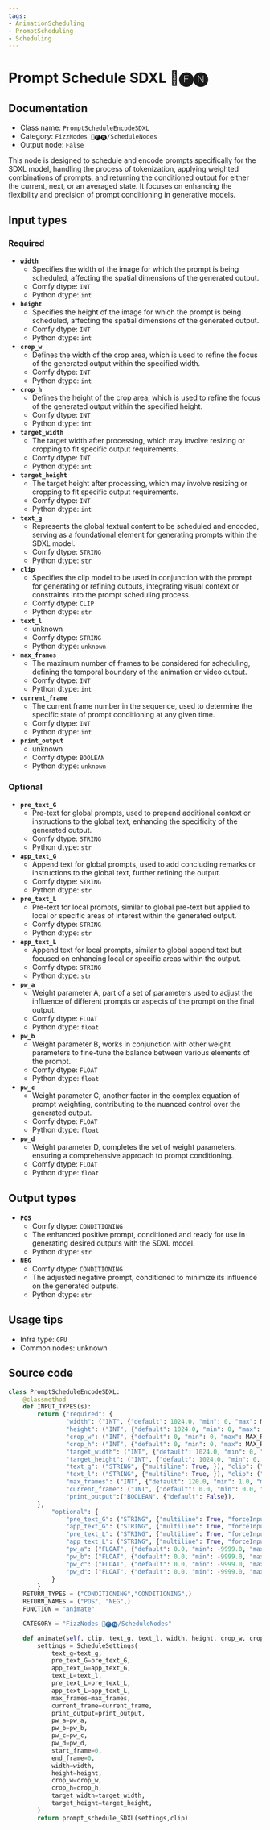 ```yaml
---
tags:
- AnimationScheduling
- PromptScheduling
- Scheduling
---
```


# Prompt Schedule SDXL 📅🅕🅝
## Documentation
- Class name: `PromptScheduleEncodeSDXL`
- Category: `FizzNodes 📅🅕🅝/ScheduleNodes`
- Output node: `False`

This node is designed to schedule and encode prompts specifically for the SDXL model, handling the process of tokenization, applying weighted combinations of prompts, and returning the conditioned output for either the current, next, or an averaged state. It focuses on enhancing the flexibility and precision of prompt conditioning in generative models.
## Input types
### Required
- **`width`**
    - Specifies the width of the image for which the prompt is being scheduled, affecting the spatial dimensions of the generated output.
    - Comfy dtype: `INT`
    - Python dtype: `int`
- **`height`**
    - Specifies the height of the image for which the prompt is being scheduled, affecting the spatial dimensions of the generated output.
    - Comfy dtype: `INT`
    - Python dtype: `int`
- **`crop_w`**
    - Defines the width of the crop area, which is used to refine the focus of the generated output within the specified width.
    - Comfy dtype: `INT`
    - Python dtype: `int`
- **`crop_h`**
    - Defines the height of the crop area, which is used to refine the focus of the generated output within the specified height.
    - Comfy dtype: `INT`
    - Python dtype: `int`
- **`target_width`**
    - The target width after processing, which may involve resizing or cropping to fit specific output requirements.
    - Comfy dtype: `INT`
    - Python dtype: `int`
- **`target_height`**
    - The target height after processing, which may involve resizing or cropping to fit specific output requirements.
    - Comfy dtype: `INT`
    - Python dtype: `int`
- **`text_g`**
    - Represents the global textual content to be scheduled and encoded, serving as a foundational element for generating prompts within the SDXL model.
    - Comfy dtype: `STRING`
    - Python dtype: `str`
- **`clip`**
    - Specifies the clip model to be used in conjunction with the prompt for generating or refining outputs, integrating visual context or constraints into the prompt scheduling process.
    - Comfy dtype: `CLIP`
    - Python dtype: `str`
- **`text_l`**
    - unknown
    - Comfy dtype: `STRING`
    - Python dtype: `unknown`
- **`max_frames`**
    - The maximum number of frames to be considered for scheduling, defining the temporal boundary of the animation or video output.
    - Comfy dtype: `INT`
    - Python dtype: `int`
- **`current_frame`**
    - The current frame number in the sequence, used to determine the specific state of prompt conditioning at any given time.
    - Comfy dtype: `INT`
    - Python dtype: `int`
- **`print_output`**
    - unknown
    - Comfy dtype: `BOOLEAN`
    - Python dtype: `unknown`
### Optional
- **`pre_text_G`**
    - Pre-text for global prompts, used to prepend additional context or instructions to the global text, enhancing the specificity of the generated output.
    - Comfy dtype: `STRING`
    - Python dtype: `str`
- **`app_text_G`**
    - Append text for global prompts, used to add concluding remarks or instructions to the global text, further refining the output.
    - Comfy dtype: `STRING`
    - Python dtype: `str`
- **`pre_text_L`**
    - Pre-text for local prompts, similar to global pre-text but applied to local or specific areas of interest within the generated output.
    - Comfy dtype: `STRING`
    - Python dtype: `str`
- **`app_text_L`**
    - Append text for local prompts, similar to global append text but focused on enhancing local or specific areas within the output.
    - Comfy dtype: `STRING`
    - Python dtype: `str`
- **`pw_a`**
    - Weight parameter A, part of a set of parameters used to adjust the influence of different prompts or aspects of the prompt on the final output.
    - Comfy dtype: `FLOAT`
    - Python dtype: `float`
- **`pw_b`**
    - Weight parameter B, works in conjunction with other weight parameters to fine-tune the balance between various elements of the prompt.
    - Comfy dtype: `FLOAT`
    - Python dtype: `float`
- **`pw_c`**
    - Weight parameter C, another factor in the complex equation of prompt weighting, contributing to the nuanced control over the generated output.
    - Comfy dtype: `FLOAT`
    - Python dtype: `float`
- **`pw_d`**
    - Weight parameter D, completes the set of weight parameters, ensuring a comprehensive approach to prompt conditioning.
    - Comfy dtype: `FLOAT`
    - Python dtype: `float`
## Output types
- **`POS`**
    - Comfy dtype: `CONDITIONING`
    - The enhanced positive prompt, conditioned and ready for use in generating desired outputs with the SDXL model.
    - Python dtype: `str`
- **`NEG`**
    - Comfy dtype: `CONDITIONING`
    - The adjusted negative prompt, conditioned to minimize its influence on the generated outputs.
    - Python dtype: `str`
## Usage tips
- Infra type: `GPU`
- Common nodes: unknown


## Source code
```python
class PromptScheduleEncodeSDXL:
    @classmethod
    def INPUT_TYPES(s):
        return {"required": {
                "width": ("INT", {"default": 1024.0, "min": 0, "max": MAX_RESOLUTION}),
                "height": ("INT", {"default": 1024.0, "min": 0, "max": MAX_RESOLUTION}),
                "crop_w": ("INT", {"default": 0, "min": 0, "max": MAX_RESOLUTION}),
                "crop_h": ("INT", {"default": 0, "min": 0, "max": MAX_RESOLUTION}),
                "target_width": ("INT", {"default": 1024.0, "min": 0, "max": MAX_RESOLUTION}),
                "target_height": ("INT", {"default": 1024.0, "min": 0, "max": MAX_RESOLUTION}),
                "text_g": ("STRING", {"multiline": True, }), "clip": ("CLIP", ),
                "text_l": ("STRING", {"multiline": True, }), "clip": ("CLIP", ),
                "max_frames": ("INT", {"default": 120.0, "min": 1.0, "max": 999999.0, "step": 1.0}),
                "current_frame": ("INT", {"default": 0.0, "min": 0.0, "max": 999999.0, "step": 1.0}),
                "print_output":("BOOLEAN", {"default": False}),
        },
            "optional": {
                "pre_text_G": ("STRING", {"multiline": True, "forceInput": True}),
                "app_text_G": ("STRING", {"multiline": True, "forceInput": True}),
                "pre_text_L": ("STRING", {"multiline": True, "forceInput": True}),
                "app_text_L": ("STRING", {"multiline": True, "forceInput": True}),
                "pw_a": ("FLOAT", {"default": 0.0, "min": -9999.0, "max": 9999.0, "step": 0.1, "forceInput": True }),
                "pw_b": ("FLOAT", {"default": 0.0, "min": -9999.0, "max": 9999.0, "step": 0.1, "forceInput": True }),
                "pw_c": ("FLOAT", {"default": 0.0, "min": -9999.0, "max": 9999.0, "step": 0.1, "forceInput": True }),
                "pw_d": ("FLOAT", {"default": 0.0, "min": -9999.0, "max": 9999.0, "step": 0.1, "forceInput": True }),
            }
        }
    RETURN_TYPES = ("CONDITIONING","CONDITIONING",)
    RETURN_NAMES = ("POS", "NEG",)
    FUNCTION = "animate"

    CATEGORY = "FizzNodes 📅🅕🅝/ScheduleNodes"

    def animate(self, clip, text_g, text_l, width, height, crop_w, crop_h, target_width, target_height, max_frames, current_frame, print_output, app_text_G = '', app_text_L = '', pre_text_G = '', pre_text_L = '', pw_a=0, pw_b=0, pw_c=0, pw_d=0):
        settings = ScheduleSettings(
            text_g=text_g,
            pre_text_G=pre_text_G,
            app_text_G=app_text_G,
            text_L=text_l,
            pre_text_L=pre_text_L,
            app_text_L=app_text_L,
            max_frames=max_frames,
            current_frame=current_frame,
            print_output=print_output,
            pw_a=pw_a,
            pw_b=pw_b,
            pw_c=pw_c,
            pw_d=pw_d,
            start_frame=0,
            end_frame=0,
            width=width,
            height=height,
            crop_w=crop_w,
            crop_h=crop_h,
            target_width=target_width,
            target_height=target_height,
        )
        return prompt_schedule_SDXL(settings,clip)

```
